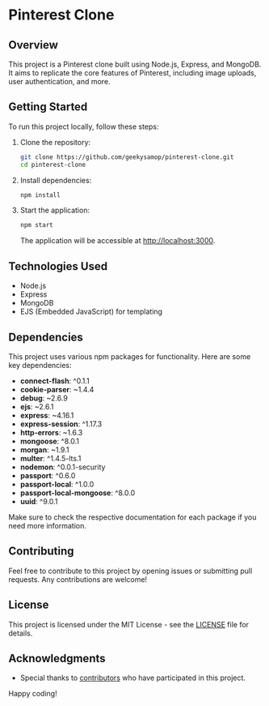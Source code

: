 # Pinterest Clone

## Overview

This project is a Pinterest clone built using Node.js, Express, and MongoDB. It aims to replicate the core features of Pinterest, including image uploads, user authentication, and more.

## Getting Started

To run this project locally, follow these steps:

1. Clone the repository:

    ```bash
    git clone https://github.com/geekysamop/pinterest-clone.git
    cd pinterest-clone
    ```

2. Install dependencies:

    ```bash
    npm install
    ```

3. Start the application:

    ```bash
    npm start
    ```

    The application will be accessible at [http://localhost:3000](http://localhost:3000).

## Technologies Used

- Node.js
- Express
- MongoDB
- EJS (Embedded JavaScript) for templating

## Dependencies

This project uses various npm packages for functionality. Here are some key dependencies:

- **connect-flash**: ^0.1.1
- **cookie-parser**: ~1.4.4
- **debug**: ~2.6.9
- **ejs**: ~2.6.1
- **express**: ~4.16.1
- **express-session**: ^1.17.3
- **http-errors**: ~1.6.3
- **mongoose**: ^8.0.1
- **morgan**: ~1.9.1
- **multer**: ^1.4.5-lts.1
- **nodemon**: ^0.0.1-security
- **passport**: ^0.6.0
- **passport-local**: ^1.0.0
- **passport-local-mongoose**: ^8.0.0
- **uuid**: ^9.0.1

Make sure to check the respective documentation for each package if you need more information.

## Contributing

Feel free to contribute to this project by opening issues or submitting pull requests. Any contributions are welcome!

## License

This project is licensed under the MIT License - see the [LICENSE](LICENSE) file for details.

## Acknowledgments

- Special thanks to [contributors](https://github.com/geekysamop/pinterest-clone/graphs/contributors) who have participated in this project.

Happy coding!
